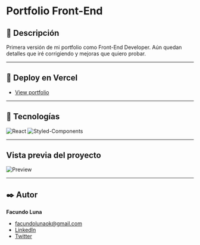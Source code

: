 # Portfolio Front-End

## 📑 Descripción

Primera versión de mi portfolio como Front-End Developer. Aún quedan detalles que iré corrigiendo y mejoras que quiero probar.

---

## 🚀 Deploy en Vercel

- [View portfolio](https://facundoluna.vercel.app/)

---

## 🔧 Tecnologías

![React](https://img.shields.io/badge/React-20232A?style=for-the-badge&logo=react&logoColor=61DAFB)
![Styled-Components](https://img.shields.io/badge/styled--components-DB7093?style=for-the-badge&logo=styled-components&logoColor=white)

---

## Vista previa del proyecto

![Preview](https://j.gifs.com/GRV8OL.gif)

---

## ✒️ Autor

**Facundo Luna**

- [facundolunaok@gmail.com](facundolunaok@gmail.com)
- [LinkedIn](https://www.linkedin.com/in/facundoluna/)
- [Twitter](https://twitter.com/FacuFrontend)
